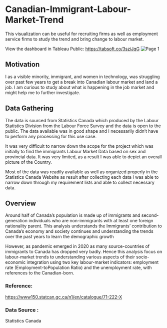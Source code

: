 # Canadian-Immigrant-Labour-Market-Trend
This visualization can be useful for recruiting firms as well as employment service firms to study the trend and bring change to labour market.

View the dashboard in Tableau Public: https://tabsoft.co/3sziJqG
![Page 1](https://user-images.githubusercontent.com/63143802/156261951-f8e46493-b764-4b04-9c34-93e85da25b03.png)
## Motivation
I as a visible minority, immigrant, and women in technology, was struggling over past few years to get a break into Canadian labour market and land a job. I am curious to study about what is happening in the job market and might help me to further investigate.

## Data Gathering
The data is sourced from Statistics Canada which produced by the Labour Statistics Division from the Labour Force Survey and the data is open to the public. The data available was in good shape and I necessarily didn’t have to perform any processing for this use case.

It was very difficult to narrow down the scope for the project which was initially to find the immigrants Labour Market Data based on sex and provincial data. It was very limited, as a result I was able to depict an overall picture of the Country.

Most of the data was readily available as well as organized properly in the Statistics Canada Website as result after collecting each data I was able to narrow down through my requirement lists and able to collect necessary data.

## Overview
Around half of Canada’s population is made up of immigrants and second-generation individuals who are non-immigrants with at least one foreign nationality parent. This analysis understands the Immigrants’ contribution to Canada’s economy and society continues and understanding the trends over the past years to learn the demographic growth

However, as pandemic emerged in 2020 as many source-countries of immigrants to Canada has dropped very badly. Hence this analysis focus on labour-market trends to understanding various aspects of their socio-economic integration using two key labour-market indicators: employment rate (Employment-toPopulation Ratio) and the unemployment rate, with references to the Canadian-born.

### Reference: 
https://www150.statcan.gc.ca/n1/en/catalogue/71-222-X
### Data Source : 
Statistics Canada

